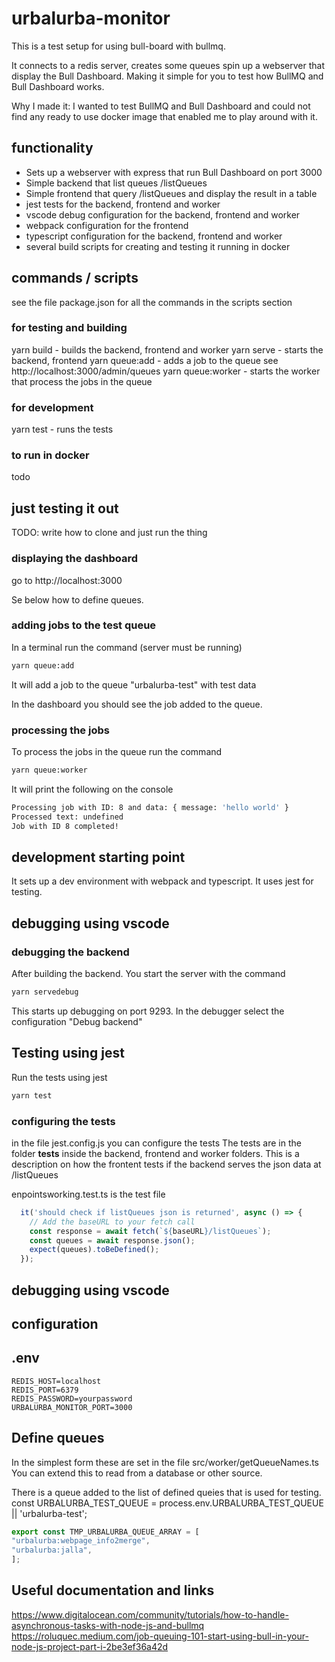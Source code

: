 # urbalurba-monitor

This is a test setup for using bull-board with bullmq.

It connects to a redis server, creates some queues spin up a webserver that display the Bull Dashboard.
Making it simple for you to test how BullMQ and Bull Dashboard works.

Why I made it: I wanted to test BullMQ and Bull Dashboard and could not find any ready to use docker image that enabled me to play around with it.


## functionality

* Sets up a webserver with express that run Bull Dashboard on port 3000
* Simple backend that list queues /listQueues
* Simple frontend that query /listQueues and display the result in a table
* jest tests for the backend, frontend and worker
* vscode debug configuration for the backend, frontend and worker
* webpack configuration for the frontend
* typescript configuration for the backend, frontend and worker
* several build scripts for creating and testing it running in docker

## commands / scripts 

see the file package.json for all the commands in the scripts section

### for testing and building

yarn build - builds the backend, frontend and worker
yarn serve - starts the backend, frontend 
yarn queue:add - adds a job to the queue see http://localhost:3000/admin/queues
yarn queue:worker - starts the worker that process the jobs in the queue

### for development

yarn test - runs the tests

### to run in docker

todo



## just testing it out

TODO: write how to clone and just run the thing

### displaying the dashboard

go to http://localhost:3000

Se below how to define queues. 


### adding jobs to the test queue

In a terminal run the command (server must be running)

```bash
yarn queue:add
```
It will add a job to the queue "urbalurba-test" with test data

In the dashboard you should see the job added to the queue.

### processing the jobs

To process the jobs in the queue run the command

```bash
yarn queue:worker
```

It will print the following on the console

```bash
Processing job with ID: 8 and data: { message: 'hello world' }
Processed text: undefined
Job with ID 8 completed!
```

## development starting point

It sets up a dev environment with webpack and typescript. It uses jest for testing.


## debugging using vscode

### debugging the backend

After building the backend. You start the server with the command

```bash
yarn servedebug
```

This starts up debugging on port 9293. In the debugger select the configuration "Debug backend"

## Testing using jest

Run the tests using jest

```bash
yarn test 
```

### configuring the tests

in the file jest.config.js you can configure the tests
The tests are in the folder __tests__ inside the backend, frontend and worker folders.
This is a description on how the frontent tests if the backend serves the json data at /listQueues

enpointsworking.test.ts is the test file

```ts
  it('should check if listQueues json is returned', async () => {
    // Add the baseURL to your fetch call
    const response = await fetch(`${baseURL}/listQueues`);
    const queues = await response.json();
    expect(queues).toBeDefined();
  });
```



## debugging using vscode




## configuration

## .env

```env
REDIS_HOST=localhost
REDIS_PORT=6379
REDIS_PASSWORD=yourpassword
URBALURBA_MONITOR_PORT=3000
```

## Define queues

In the simplest form these are set in the file src/worker/getQueueNames.ts
You can extend this to read from a database or other source.

There is a queue added to the list of defined queies that is used for testing.
const URBALURBA_TEST_QUEUE = process.env.URBALURBA_TEST_QUEUE || 'urbalurba-test';

```ts
export const TMP_URBALURBA_QUEUE_ARRAY = [
"urbalurba:webpage_info2merge",
"urbalurba:jalla",
];
```


## Useful documentation and links

https://www.digitalocean.com/community/tutorials/how-to-handle-asynchronous-tasks-with-node-js-and-bullmq
https://roluquec.medium.com/job-queuing-101-start-using-bull-in-your-node-js-project-part-i-2be3ef36a42d
